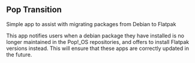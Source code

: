 ## Pop Transition

Simple app to assist with migrating packages from Debian to Flatpak

This app notifies users when a debian package they have installed is no longer
maintained in the Pop!_OS repositories, and offers to install Flatpak versions
instead. This will ensure that these apps are correctly updated in the future.
